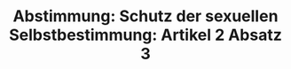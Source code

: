 ---
layout: abstimmung
title: "Abstimmung: Schutz der sexuellen Selbstbestimmung: Artikel 2 Absatz 3"
categories:
 - Recht
 - Todo
tags:
 - Misshandlung
 - Vergewaltigung
 - Nötigung
abstimmung:
 legislaturperiode: 18
 bundestagssitzung: 183
 abstimmung: 1
links:
 - title: https://www.bundestag.de/parlament/plenum/abstimmung/abstimmung?id=415
   url: https://www.bundestag.de/parlament/plenum/abstimmung/abstimmung?id=415
 - title: http://www.abgeordnetenwatch.de/reform_des_sexualstrafrechts_nein_heisst_nein-1105-802.html
   url: http://www.abgeordnetenwatch.de/reform_des_sexualstrafrechts_nein_heisst_nein-1105-802.html
data:
 - title: Abstimmungsergebnis 20160707_1-data.pdf
   url: /res/abstimmungsliste/20160707_1-data.pdf
 - title: Abstimmungsergebnis 20160707_1_xls-data.csv
   url: /res/abstimmungsliste/analyses/20160707_1_xls-data.csv
documents:
 - title: Drucksache 18/08210.pdf
   url: http://dip21.bundestag.de/dip21/btd/18/082/1808210.pdf
   local: /res/abstimmungsdaten/018-183-01/1808210.pdf
 - title: Drucksache 18/08626.pdf
   url: http://dip21.bundestag.de/dip21/btd/18/086/1808626.pdf
   local: /res/abstimmungsdaten/018-183-01/1808626.pdf
 - title: Drucksache 18/09097.pdf
   url: http://dip21.bundestag.de/dip21/btd/18/090/1809097.pdf
   local: /res/abstimmungsdaten/018-183-01/1809097.pdf
preview: |
     Deutscher Bundestag
    
     183. Sitzung des Deutschen Bundestages
     am Donnerstag, 7.Juli 2016
    
     Endgültiges Ergebnis der Namentlichen Abstimmung Nr. 1
    
     Gesetzentwurf eines Gesetzes zur Änderung des Strafgesetzbuches - Verbesserung des
     Schutzes der sexuellen Selbstbestimmung
     hier: Artikel 1 Nummern 6 bis 8, 10 und 11 des Gesetzentwurfs in der Ausschussfassung
     Drs. 18/8210, 18/8626 und 18/9097
    
     Abgegebene Stimmen insgesamt:
    
     599
    
     Nicht abgegebene Stimmen:
     Ja-Stimmen:
    
     31
     599
    
     Nein-Stimmen:
    
     0
    
     Enthaltungen:
    
     0
    
     Ungültige:
    
     0
    
     Berlin, den 07.07.2016
    
     Beginn: 12:13
     Ende: 12:15
---